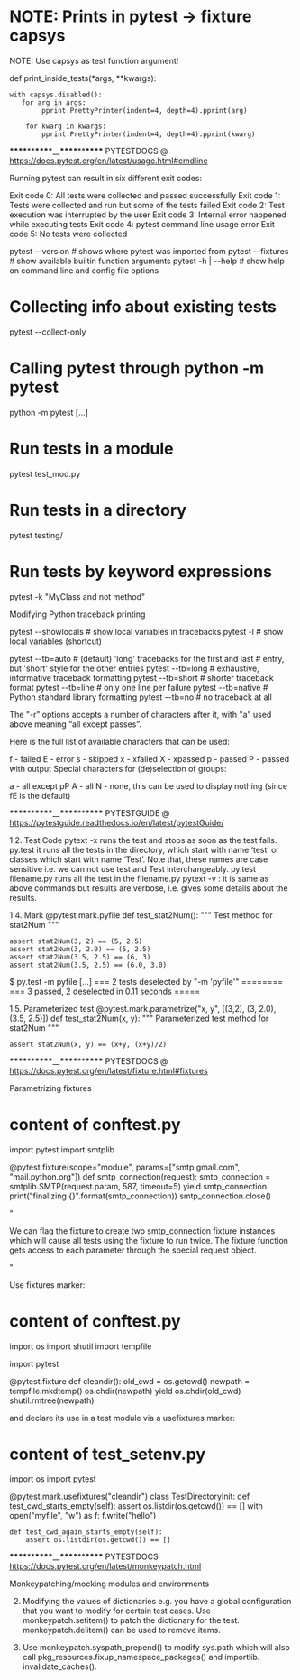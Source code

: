 # NOTE: Prints in pytest -> fixture capsys

NOTE: Use capsys as test function argument!

def print_inside_tests(\*args, \*\*kwargs):

    with capsys.disabled():
       for arg in args:
            pprint.PrettyPrinter(indent=4, depth=4).pprint(arg)

        for kwarg in kwargs:
            pprint.PrettyPrinter(indent=4, depth=4).pprint(kwarg)

****\*\*\*\*****\*\*****\*\*\*\*****\_\_****\*\*\*\*****\*\*****\*\*\*\***** PYTESTDOCS
@ https://docs.pytest.org/en/latest/usage.html#cmdline

Running pytest can result in six different exit codes:

Exit code 0: All tests were collected and passed successfully
Exit code 1: Tests were collected and run but some of the tests failed
Exit code 2: Test execution was interrupted by the user
Exit code 3: Internal error happened while executing tests
Exit code 4: pytest command line usage error
Exit code 5: No tests were collected

pytest --version # shows where pytest was imported from
pytest --fixtures # show available builtin function arguments
pytest -h | --help # show help on command line and config file options


# Collecting info about existing tests

pytest --collect-only

# Calling pytest through python -m pytest

python -m pytest [...]

# Run tests in a module

pytest test_mod.py

# Run tests in a directory

pytest testing/

# Run tests by keyword expressions

pytest -k "MyClass and not method"

Modifying Python traceback printing

pytest --showlocals # show local variables in tracebacks
pytest -l # show local variables (shortcut)

pytest --tb=auto # (default) 'long' tracebacks for the first and last # entry, but 'short' style for the other entries
pytest --tb=long # exhaustive, informative traceback formatting
pytest --tb=short # shorter traceback format
pytest --tb=line # only one line per failure
pytest --tb=native # Python standard library formatting
pytest --tb=no # no traceback at all

The "-r" options accepts a number of characters after it,
with "a" used above meaning “all except passes”.

Here is the full list of available characters that can be used:

f - failed
E - error
s - skipped
x - xfailed
X - xpassed
p - passed
P - passed with output
Special characters for (de)selection of groups:

a - all except pP
A - all
N - none, this can be used to display nothing (since fE is the default)

****\*\*\*\*****\*\*****\*\*\*\*****\_\_****\*\*\*\*****\*\*****\*\*\*\***** PYTESTGUIDE
@ https://pytestguide.readthedocs.io/en/latest/pytestGuide/

1.2. Test Code
pytext -x runs the test and stops as soon as the test fails.
py.test it runs all the tests in the directory, which start with name ‘test’ or classes which start with name ‘Test’. Note that, these names are case sensitive i.e. we can not use test and Test interchangeably.
py.test filename.py runs all the test in the filename.py
pytext -v : it is same as above commands but results are verbose,
i.e. gives some details about the results.

1.4. Mark
@pytest.mark.pyfile
def test_stat2Num():
""" Test method for stat2Num """

    assert stat2Num(3, 2) == (5, 2.5)
    assert stat2Num(3, 2.0) == (5, 2.5)
    assert stat2Num(3.5, 2.5) == (6, 3)
    assert stat2Num(3.5, 2.5) == (6.0, 3.0)

\$ py.test -m pyfile
[...]
=== 2 tests deselected by "-m 'pyfile'" ========
=== 3 passed, 2 deselected in 0.11 seconds =====

1.5. Parameterized test
@pytest.mark.parametrize("x, y", [(3,2), (3, 2.0), (3.5, 2.5)])
def test_stat2Num(x, y):
""" Parameterized test method for stat2Num """

    assert stat2Num(x, y) == (x+y, (x+y)/2)

****\*\*\*\*****\*\*****\*\*\*\*****\_\_****\*\*\*\*****\*\*****\*\*\*\***** PYTESTDOCS
@ https://docs.pytest.org/en/latest/fixture.html#fixtures

Parametrizing fixtures

# content of conftest.py

import pytest
import smtplib

@pytest.fixture(scope="module", params=["smtp.gmail.com", "mail.python.org"])
def smtp_connection(request):
smtp_connection = smtplib.SMTP(request.param, 587, timeout=5)
yield smtp_connection
print("finalizing {}".format(smtp_connection))
smtp_connection.close()

"

We can flag the fixture to create two smtp_connection
fixture instances which will cause all tests using the
fixture to run twice. The fixture function gets access
to each parameter through the special request object.

"

Use fixtures marker:

# content of conftest.py

import os
import shutil
import tempfile

import pytest

@pytest.fixture
def cleandir():
old_cwd = os.getcwd()
newpath = tempfile.mkdtemp()
os.chdir(newpath)
yield
os.chdir(old_cwd)
shutil.rmtree(newpath)

and declare its use in a test module via a usefixtures marker:

# content of test_setenv.py

import os
import pytest

@pytest.mark.usefixtures("cleandir")
class TestDirectoryInit:
def test_cwd_starts_empty(self):
assert os.listdir(os.getcwd()) == []
with open("myfile", "w") as f:
f.write("hello")

    def test_cwd_again_starts_empty(self):
        assert os.listdir(os.getcwd()) == []

****\*\*\*\*****\*\*****\*\*\*\*****\_\_****\*\*\*\*****\*\*****\*\*\*\***** PYTESTDOCS
https://docs.pytest.org/en/latest/monkeypatch.html

Monkeypatching/mocking modules and environments

2. Modifying the values of dictionaries e.g. you have a global
   configuration that you want to modify for certain test cases.
   Use monkeypatch.setitem() to patch the dictionary for the test.
   monkeypatch.delitem() can be used to remove items.

3. Use monkeypatch.syspath_prepend() to modify sys.path which will
   also call pkg_resources.fixup_namespace_packages() and importlib.
   invalidate_caches().
